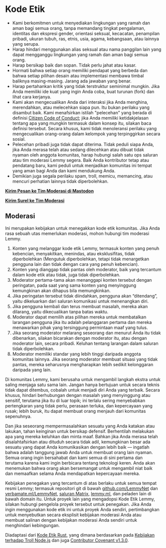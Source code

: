 # Kode Etik

- Kami berkomitmen untuk menyediakan lingkungan yang ramah dan aman bagi semua orang, tanpa memandang tingkat pengalaman, identitas dan ekspresi gender, orientasi seksual, kecacatan, penampilan pribadi, ukuran tubuh, ras, etnis, usia, agama, kebangsaan, atau lainnya yang serupa.
- Harap hindari menggunakan alias seksual atau nama panggilan lain yang dapat mengganggu lingkungan yang ramah dan aman bagi semua orang.
- Harap bersikap baik dan sopan. Tidak perlu jahat atau kasar.
- Hormati bahwa setiap orang memiliki pendapat yang berbeda dan bahwa setiap pilihan desain atau implementasi membawa timbal baliknya masing-masing. Jarang ada jawaban yang benar.
- Harap pertahankan kritik yang tidak terstruktur seminimal mungkin. Jika Anda memiliki ide kuat yang ingin Anda coba, buat turunan (fork) dan lihat cara kerjanya.
- Kami akan mengecualikan Anda dari interaksi jika Anda menghina, merendahkan, atau melecehkan siapa pun. Itu bukan perilaku yang disambut baik. Kami menafsirkan istilah "pelecehan" yang berada di definisi [Citizen Code of Conduct](https://github.com/stumpsyn/policies/blob/master/citizen_code_of_conduct.md); jika Anda memiliki ketidakjelasan tentang apa yang mungkin termasuk dalam konsep itu, silakan baca definisi tersebut. Secara khusus, kami tidak menoleransi perilaku yang mengecualikan orang-orang dalam kelompok yang terpinggirkan secara sosial.
- Pelecehan pribadi juga tidak dapat diterima. Tidak peduli siapa Anda, jika Anda merasa telah atau sedang dilecehkan atau dibuat tidak nyaman oleh anggota komunitas, harap hubungi salah satu ops saluran atau tim moderasi Lemmy segera. Baik Anda kontributor tetap atau pendatang baru, kami peduli untuk menjadikan komunitas ini tempat yang aman bagi Anda dan kami mendukung Anda.
- Demikian juga segala perilaku spam, troll, memicu, memancing, atau mencuri perhatian lainnya tidak diperbolehkan.

[**Kirim Pesan ke Tim Moderasi di Mastodon**](https://mastodon.social/@LemmyDev)

[**Kirim Surel ke Tim Moderasi**](mailto:contact@lemmy.ml)

## Moderasi

Ini merupakan kebijakan untuk menegakkan kode etik komunitas. Jika Anda rasa sebuah utas memerlukan moderasi, mohon hubungi tim moderasi Lemmy.

1. Konten yang melanggar kode etik Lemmy, termasuk konten yang penuh kebencian, menyakitkan, menindas, atau eksklusifitas, tidak diperbolehkan (Mengutuk diperbolehkan, tetapi tidak menargetkan pengguna lain dan tidak dengan cara yang penuh kebencian).
2. Konten yang dianggap tidak pantas oleh moderator, baik yang tercantum dalam kode etik atau tidak, juga tidak diperbolehkan.
3. Moderator pertama-tama akan menanggapi konten tersebut dengan peringatan, pada saat yang sama konten yang menyinggung kemungkinan akan dihapus bila memungkinkan.
4. Jika peringatan tersebut tidak diindahkan, pengguna akan “ditendang”, yaitu dikeluarkan dari saluran komunikasi untuk menenangkan diri.
5. Jika pengguna kembali dan terus membuat masalah, mereka akan dilarang, yaitu dikecualikan tanpa batas waktu.
6. Moderator dapat memilih atas pilihan mereka untuk membatalkan larangan pengguna jika itu adalah pelanggaran pertama dan mereka menawarkan pihak yang tersinggung permintaan maaf yang tulus.
7. Jika seorang moderator melarang seseorang dan menurut Anda itu tidak dibenarkan, silakan bicarakan dengan moderator itu, atau dengan moderator lain, secara pribadi. Keluhan tentang larangan dalam saluran tidak diperbolehkan.
8. Moderator memiliki standar yang lebih tinggi daripada anggota komunitas lainnya. Jika seorang moderator membuat situasi yang tidak pantas, mereka seharusnya mengharapkan lebih sedikit kelonggaran daripada yang lain.

Di komunitas Lemmy, kami berusaha untuk mengambil langkah ekstra untuk saling menjaga satu sama lain. Jangan hanya bertujuan untuk secara teknis tidak dapat ditembus, cobalah untuk menjadi diri Anda yang terbaik. Secara khusus, hindari berhubungan dengan masalah yang menyinggung atau sensitif, terutama jika itu di luar topik; ini terlalu sering menyebabkan pertengkaran yang tidak perlu, perasaan terluka, dan kepercayaan yang rusak; lebih buruk, itu dapat membuat orang menjauh dari komunitas sepenuhnya.

Dan jika seseorang mempermasalahkan sesuatu yang Anda katakan atau lakukan, tahan keinginan untuk bersikap defensif. Berhentilah melakukan apa yang mereka keluhkan dan minta maaf. Bahkan jika Anda merasa telah disalahtafsirkan atau dituduh secara tidak adil, kemungkinan besar ada sesuatu yang dapat Anda komunikasikan dengan lebih baik — ingatlah bahwa adalah tanggung jawab Anda untuk membuat orang lain nyaman. Semua orang ingin bersahabat dan kami semua di sini pertama dan terutama karena kami ingin berbicara tentang teknologi keren. Anda akan menemukan bahwa orang akan bersemangat untuk mengambil niat baik dan memaafkan selama Anda mendapatkan kepercayaan mereka.

Kebijakan penegakan yang tercantum di atas berlaku untuk semua tempat resmi Lemmy; termasuk repositori git di bawah [github.com/LemmyNet](https://github.com/ProjectMakerGeorgia) dan [yerbamate.ml/LemmyNet](https://yerbamate.ml/LemmyNet), [saluran Matrix](https://matrix.to/#/!BZVTUuEiNmRcbFeLeI:matrix.org), [lemmy.ml](https://lemmy.ml), dan peladen lain di bawah domain itu. Untuk proyek lain yang mengadopsi Kode Etik Lemmy, silakan hubungi pengelola proyek tersebut untuk penegakan. Jika Anda ingin menggunakan kode etik ini untuk proyek Anda sendiri, pertimbangkan untuk menyebutkan secara eksplisit kebijakan moderasi Anda atau membuat salinan dengan kebijakan moderasi Anda sendiri untuk menghindari kebingungan.

Diadaptasi dari [Kode Etik Rust](https://www.rust-lang.org/policies/code-of-conduct), yang dimana berdasarkan pada [Kebijakan terhadap Troll Node.js](http://blog.izs.me/post/30036893703/policy-on-trolling) dan juga [Contributor Covenant v1.3.0](https://www.contributor-covenant.org/version/1/3/0/).

